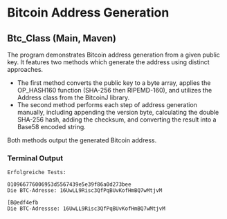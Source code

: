 # Bitcoin Address Generation

## Btc_Class (Main, Maven)

The program demonstrates Bitcoin address generation from a given public key. It features two methods which generate the address using distinct approaches.

- The first method converts the public key to a byte array, applies the OP_HASH160 function (SHA-256 then RIPEMD-160), and utilizes the Address class from the BitcoinJ library.
- The second method performs each step of address generation manually, including appending the version byte, calculating the double SHA-256 hash, adding the checksum, and converting the result into a Base58 encoded string.

Both methods output the generated Bitcoin address.

### Terminal Output

```
Erfolgreiche Tests:

010966776006953d5567439e5e39f86a0d273bee
Die BTC-Adresse: 16UwLL9Risc3QfPqBUvKofHmBQ7wMtjvM

[B@edf4efb
Die BTC-Adressse: 16UwLL9Risc3QfPqBUvKofHmBQ7wMtjvM
```
